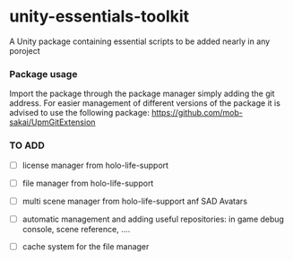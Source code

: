 # unity-essentials-toolkit
A Unity package containing essential scripts to be added nearly in any poroject

### Package usage
Import the package through the package manager simply adding the git address. For easier management of different versions of the package it is advised to use the following package: https://github.com/mob-sakai/UpmGitExtension

### TO ADD
- [ ] license manager from holo-life-support
- [ ] file manager from holo-life-support
- [ ] multi scene manager from holo-life-support anf SAD Avatars
- [ ] automatic management and adding useful repositories: in game debug console, scene reference, ....
- [ ] cache system for the file manager

